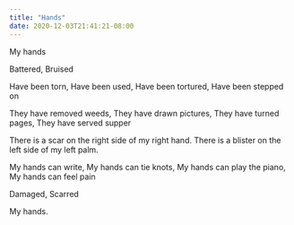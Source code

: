 ```yaml
---
title: "Hands"
date: 2020-12-03T21:41:21-08:00
---
```


My hands

Battered, Bruised

Have been torn,
Have been used,
Have been tortured,
Have been stepped on

They have removed weeds,
They have drawn pictures,
They have turned pages,
They have served supper

There is a scar on the right side of my right hand.
There is a blister on the left side of my left palm.

My hands can write,
My hands can tie knots,
My hands can play the piano,
My hands can feel pain

Damaged, Scarred

My hands.

